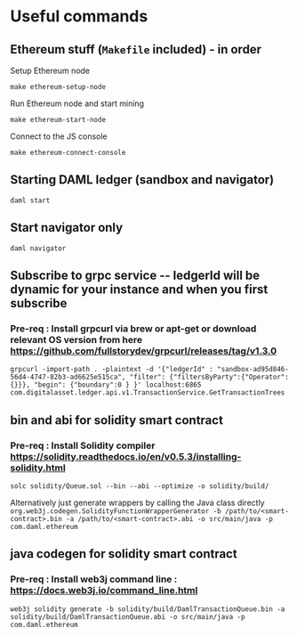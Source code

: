 # Useful commands

## Ethereum stuff (`Makefile` included) - in order
Setup Ethereum node

`make ethereum-setup-node`

Run Ethereum node and start mining

`make ethereum-start-node`

Connect to the JS console

`make ethereum-connect-console`


## Starting DAML ledger (sandbox and navigator)
`daml start`

## Start navigator only
`daml navigator`

## Subscribe to grpc service -- ledgerId will be dynamic for your instance and when you first subscribe
### Pre-req : Install grpcurl via brew or apt-get or download relevant OS version from here https://github.com/fullstorydev/grpcurl/releases/tag/v1.3.0
`grpcurl -import-path . -plaintext -d '{"ledgerId" : "sandbox-ad95d846-56d4-4747-82b3-ad6625e515ca", "filter": {"filtersByParty":{"Operator":{}}}, "begin": {"boundary":0 } }' localhost:6865 com.digitalasset.ledger.api.v1.TransactionService.GetTransactionTrees`

## bin and abi for solidity smart contract
### Pre-req : Install Solidity compiler https://solidity.readthedocs.io/en/v0.5.3/installing-solidity.html
`solc solidity/Queue.sol --bin --abi --optimize -o solidity/build/`

Alternatively just generate wrappers by calling the Java class directly
`org.web3j.codegen.SolidityFunctionWrapperGenerator -b /path/to/<smart-contract>.bin -a /path/to/<smart-contract>.abi -o src/main/java -p com.daml.ethereum`

## java codegen for solidity smart contract
### Pre-req : Install web3j command line : https://docs.web3j.io/command_line.html
`web3j solidity generate -b solidity/build/DamlTransactionQueue.bin -a solidity/build/DamlTransactionQueue.abi -o src/main/java -p com.daml.ethereum`
